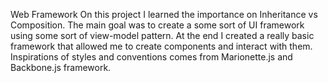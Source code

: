 Web Framework
On this project I learned the importance on Inheritance vs Composition. The main goal was to create a some sort of UI framework using some sort of view-model pattern. At the end I created a really basic framework that allowed me to create components and interact with them. Inspirations of styles and conventions comes from Marionette.js and Backbone.js framework.
